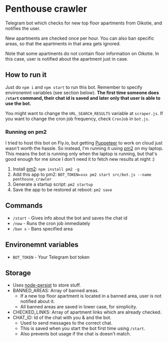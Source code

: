 # Penthouse crawler

Telegram bot which checks for new top floor apartments from Oikotie, and notifies the user.

New apartments are checked once per hour. You can also ban specific areas, so that the apartments in that area gets ignored.

Note that some apartments do not contain floor information on Oikotie. In this case, user is notified about the apartment just in case.

## How to run it

Just do `npm i` and `npm start` to run this bot. Remember to specify environemnt variables (see section below). **The first time someone does `/start` command, their chat id is saved and later only that user is able to use the bot.**

You might want to change the `URL_SEARCH_RESULTS` variable at `scraper.js`. If you want to change the cron job frequency, check `CronJob` in `bot.js`.

### Running on pm2

I tried to host this bot on Fly.io, but getting [Puppeteer](https://www.npmjs.com/package/puppeteer) to work on cloud just wasn't worth the hassle. So instead, I'm running it using [pm2](https://pm2.keymetrics.io/) on my laptop. This means the bot is running only when the laptop is running, but that's good enough for me since I don't need it to fetch new results at night :)

1. Install [pm2](https://pm2.keymetrics.io/): `npm install pm2 -g`
2. Add this app to pm2: `BOT_TOKEN=xxx pm2 start src/bot.js --name penthouse_crawler`
3. Generate a startup script: `pm2 startup`
4. Save the app to be restored at reboot: `pm2 save`

## Commands

- `/start` - Gives info about the bot and saves the chat id
- `/now` - Runs the cron job immediately
- `/ban x` - Bans specified area

## Environemnt variables

- `BOT_TOKEN` - Your Telegram bot token

## Storage

- Uses [node-persist](https://www.npmjs.com/package/node-persist) to store stuff.
- BANNED_AREAS: Array of banned areas.
  - If a new top floor apartment is located in a banned area, user is not notified about it.
  - All banned areas are saved in lower case, for simplicity.
- CHECKED_LINKS: Array of apartment links which are already checked.
- CHAT_ID: Id of the chat with you & and the bot.
  - Used to send messages to the correct chat.
  - This is saved when you start the bot first time using `/start`.
  - Also prevents bot usage if the chat is doesn't match.